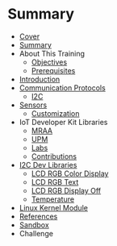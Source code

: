 # Summary

* [Cover](README.md)
* [Summary](SUMMARY.md)
* About This Training
   * [Objectives](documentation/Objectives.md)
   * [Prerequisites](documentation/Prerequisites.md)
* [Introduction](documentation/Introduction.md)
* [Communication Protocols](documentation/Protocols.md)
   * [I2C](documentation/documentation/I2C.md)
* [Sensors](documentation/Sensors.md)
   * [Customization](documentation/Customization.md)
* IoT Developer Kit Libraries
   * [MRAA](documentation/Mraa.md)
   * [UPM](documentation/Upm.md)
   * [Labs](documentation/LibrariesLabs.md)
   * [Contributions](documentation/LibrariesContributions.md)
* [I2C Dev Libraries](documentation/I2CDevLibraries.md)
   * [LCD RGB Color Display](documentation/DisplayColor.md)
   * [LCD RGB Text](documentation/Text.md)
   * [LCD RGB Display Off](documentation/LcdOff.md)
   * [Temperature](documentation/Temperature.md)
* [Linux Kernel Module](documentation/LinuxKernelModule.md)
* [References](documentation/References.md)
* [Sandbox](documentation/Sandbox.md)
* Challenge

